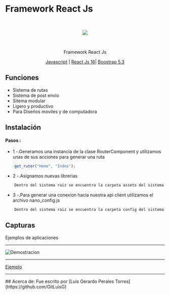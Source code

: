 # Framework React Js
<div>
    <br/>
    <p align="center">
        <a href="www.upvictoria.edu.mx/" target="_blank">
            <img src="http://www.upvictoria.edu.mx/wp-content/uploads/2018/09/image-2.png">
        </a>
    </p>
    <br>
    <div>
        <p align="center">Framework React Js</p>
    </div>
    <div>
        <p align="center">
            <a href="https://www.php.net/" target="_blank">Javascript</a> | <a href="https://es.wikipedia.org/wiki/Modelo%E2%80%93vista%E2%80%93controlador" target="_blank">React Js 16</a>| <a href="https://getbootstrap.com/" target="_blank">Boostrap 5.3</a>
        </p>
    </div>
</div>

## Funciones
- Sistema de rutas
- Sistema de post envio
- Sitema modular
- Ligero y productivo
- Para Diseños moviles y de computadora

## Instalación

#### Pasos :
 - 1 -.Generamos una instancia de la clase RouterComponent y utilizamos unas de sus acciones para generar una ruta 
```Javascript
    get_ruter("Home", "Index");
```

- 2 -.Asignamos nuevas librerias
```Javascript
    Dentro del sistema raiz se encuentra la carpeta assets del sistema puedes incorporar tus librerias en esa carpeta.
```
- 3 -.Para generar una conexion hacia nuestra api client utilizamos el archivo nano_config.js
```Javascript
    Dentro del sistema raiz se encuentra la carpeta config del sistema puedes incorporar tus API en esa carpeta en el Archivo nano_config, despues de eso utilizas los metodos setDatos y getDatos para extraer o insertar datos mediante peticiones que se encuentran en la carpeta funtions, que esta ubicada en la carpeta raiz app.
```

## Capturas

Ejemplos de aplicaciones
<hr>

![Demostracion](img.gif)
<hr>
<a href="https://gitluisg.github.io" target="_blank">Ejemplo</a>
<hr>
## Acerca de: Fue escrito por [Luis Gerardo Perales Torres](https://github.com/GitLuisG)
